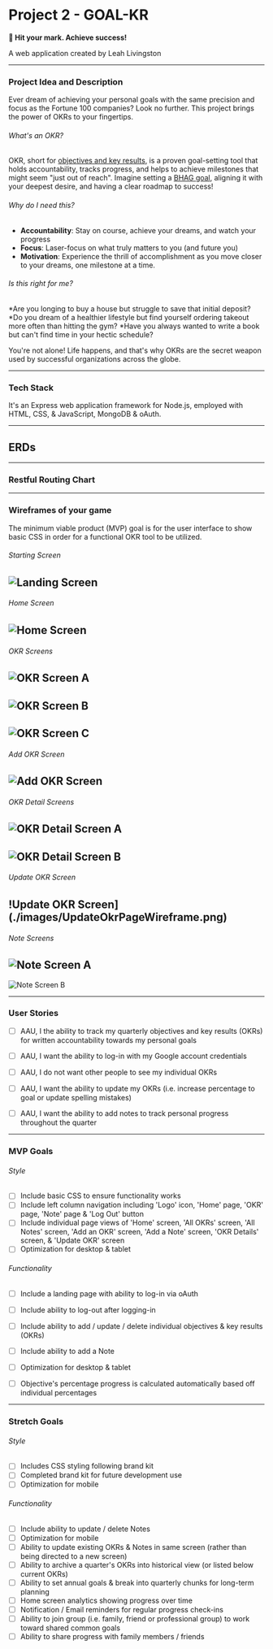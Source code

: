 # Project 2 - GOAL-KR

**🎯 Hit your mark. Achieve success!**

A web application created by Leah Livingston



---
### **Project Idea and Description**
Ever dream of achieving your personal goals with the same precision and focus as the Fortune 100 companies? Look no further. This project brings the power of OKRs to your fingertips. 

###### What's an OKR?
OKR, short for [objectives and key results](https://www.forbes.com/advisor/business/what-is-an-okr-definition-examples/), is a proven goal-setting tool that holds accountability, tracks progress, and helps to achieve milestones that might seem "just out of reach". Imagine setting a [BHAG goal](https://asana.com/resources/bhag-big-hairy-audacious-goal), aligning it with your deepest desire, and having a clear roadmap to success!


###### Why do I need this?
* **Accountability**: Stay on course, achieve your dreams, and watch your progress
* **Focus**: Laser-focus on what truly matters to you (and future you)
* **Motivation**: Experience the thrill of accomplishment as you move closer to your dreams, one milestone at a time.


###### Is this right for me?
*Are you longing to buy a house but struggle to save that initial deposit?
*Do you dream of a healthier lifestyle but find yourself ordering takeout more often than hitting the gym?
*Have you always wanted to write a book but can't find time in your hectic schedule?


You're not alone! Life happens, and that's why OKRs are the secret weapon used by successful organizations across the globe.

---
### **Tech Stack**
It's an Express web application framework for Node.js, employed with HTML, CSS, & JavaScript, MongoDB & oAuth.



---
## ERDs



---
### **Restful Routing Chart**






---
### **Wireframes of your game**
The minimum viable product (MVP) goal is for the user interface to show basic CSS in order for a functional OKR tool to be utilized.

###### Starting Screen
![Landing Screen](./images/LandingPageWireframe.png)
---
###### Home Screen
![Home Screen](./images/HomePageWireframe.png)
---
###### OKR Screens
![OKR Screen A](./images/OkrPageWireframeA.png)
---
![OKR Screen B](./images/OkrPageWireframeB.png)
---
![OKR Screen C](./images/OkrPageWireframeC.png)
---
###### Add OKR Screen
![Add OKR Screen](./images/AddOkrPageWireframe.png)
---
###### OKR Detail Screens
![OKR Detail Screen A](./images/OkrDetailPageWireframeA.png)
---
![OKR Detail Screen B](./images/OkrDetailPageWireframeB.png)
---
###### Update OKR Screen
!Update OKR Screen](./images/UpdateOkrPageWireframe.png)
---
###### Note Screens
![Note Screen A](./images/NotesPageWireframeA.png)
---
![Note Screen B](./images/NotesPageWireframeB.png)



---
### **User Stories**
- [ ] AAU, I the ability to track my quarterly objectives and key results (OKRs) for written accountability towards my personal goals
- [ ] AAU, I want the ability to log-in with my Google account credentials
- [ ] AAU, I do not want other people to see my individual OKRs
- [ ] AAU, I want the ability to update my OKRs (i.e. increase percentage to goal or update spelling mistakes)
- [ ] AAU, I want the ability to add notes to track personal progress throughout the quarter



---
### **MVP Goals**

###### Style
- [ ] Include basic CSS to ensure functionality works
- [ ] Include left column navigation including 'Logo' icon, 'Home' page, 'OKR' page, 'Note' page & 'Log Out' button
- [ ] Include individual page views of 'Home' screen, 'All OKRs' screen, 'All Notes' screen, 'Add an OKR' screen, 'Add a Note' screen, 'OKR Details' screen, & 'Update OKR' screen
- [ ] Optimization for desktop & tablet

###### Functionality
- [ ] Include a landing page with ability to log-in via oAuth
- [ ] Include ability to log-out after logging-in
- [ ] Include ability to add / update / delete individual objectives & key results (OKRs) 
- [ ] Include ability to add a Note
- [ ] Optimization for desktop & tablet  
- [ ] Objective's percentage progress is calculated automatically based off individual percentages



---
### **Stretch Goals**

###### Style
- [ ] Includes CSS styling following brand kit
- [ ] Completed brand kit for future development use
- [ ] Optimization for mobile

###### Functionality
- [ ] Include ability to update / delete Notes 
- [ ] Optimization for mobile
- [ ] Ability to update existing OKRs & Notes in same screen (rather than being directed to a new screen)
- [ ] Ability to archive a quarter's OKRs into historical view (or listed below current OKRs)
- [ ] Ability to set annual goals & break into quarterly chunks for long-term planning
- [ ] Home screen analytics showing progress over time
- [ ] Notification / Email reminders for regular progress check-ins
- [ ] Ability to join group (i.e. family, friend or professional group) to work toward shared common goals
- [ ] Ability to share progress with family members / friends